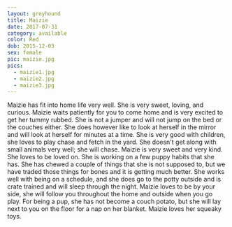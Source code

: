 ```yaml
---
layout: greyhound
title: Maizie
date: 2017-07-31
category: available
color: Red
dob: 2015-12-03
sex: female
pic: maizie.jpg
pics:
  - maizie1.jpg
  - maizie2.jpg
  - maizie3.jpg
---
```


Maizie has fit into home life very well. She is very sweet, loving, and curious.
Maizie waits patiently for you to come home and is very excited to get her tummy rubbed.
She is not a jumper and will not jump on the bed or the couches either.
She does however like to look at herself in the mirror and will look at herself for minutes at a time.
She is very good with children, she loves to play chase and fetch in the yard.
She doesn't get along with small animals very well; she will chase.
Maizie is very sweet and very kind. She loves to be loved on.
She is working on a few puppy habits that she has.
She has chewed a couple of things that she is not supposed to, but we have traded those things for bones and it is getting much better.
She works well with being on a schedule, and she does go to the potty outside and is crate trained and will sleep through the night.
Maizie loves to be by your side, she will follow you throughout the home and outside when you go play.
For being a pup, she has not become a couch potato, but she will lay next to you on the floor for a nap on her blanket.
Maizie loves her squeaky toys.
